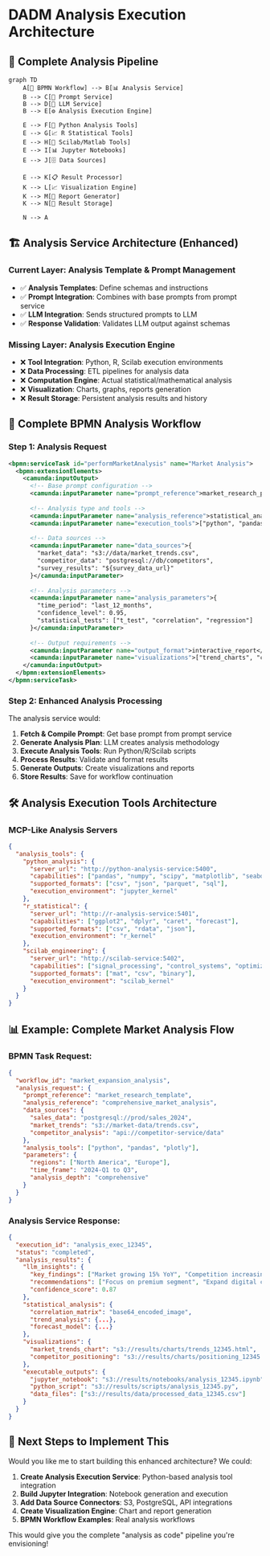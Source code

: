 # DADM Analysis Execution Architecture

## 🎯 **Complete Analysis Pipeline**

```mermaid
graph TD
    A[🔄 BPMN Workflow] --> B[📊 Analysis Service]
    B --> C[📝 Prompt Service]
    B --> D[🤖 LLM Service]
    B --> E[⚙️ Analysis Execution Engine]
    
    E --> F[🐍 Python Analysis Tools]
    E --> G[📈 R Statistical Tools]
    E --> H[🔬 Scilab/Matlab Tools]
    E --> I[📊 Jupyter Notebooks]
    E --> J[🗄️ Data Sources]
    
    E --> K[📋 Result Processor]
    K --> L[📈 Visualization Engine]
    K --> M[📝 Report Generator]
    K --> N[💾 Result Storage]
    
    N --> A
```

## 🏗️ **Analysis Service Architecture (Enhanced)**

### Current Layer: Analysis Template & Prompt Management
- ✅ **Analysis Templates**: Define schemas and instructions
- ✅ **Prompt Integration**: Combines with base prompts from prompt service
- ✅ **LLM Integration**: Sends structured prompts to LLM
- ✅ **Response Validation**: Validates LLM output against schemas

### Missing Layer: Analysis Execution Engine
- ❌ **Tool Integration**: Python, R, Scilab execution environments
- ❌ **Data Processing**: ETL pipelines for analysis data
- ❌ **Computation Engine**: Actual statistical/mathematical analysis
- ❌ **Visualization**: Charts, graphs, reports generation
- ❌ **Result Storage**: Persistent analysis results and history

## 🔄 **Complete BPMN Analysis Workflow**

### Step 1: Analysis Request
```xml
<bpmn:serviceTask id="performMarketAnalysis" name="Market Analysis">
  <bpmn:extensionElements>
    <camunda:inputOutput>
      <!-- Base prompt configuration -->
      <camunda:inputParameter name="prompt_reference">market_research_prompt</camunda:inputParameter>
      
      <!-- Analysis type and tools -->
      <camunda:inputParameter name="analysis_reference">statistical_analysis</camunda:inputParameter>
      <camunda:inputParameter name="execution_tools">["python", "pandas", "matplotlib"]</camunda:inputParameter>
      
      <!-- Data sources -->
      <camunda:inputParameter name="data_sources">{
        "market_data": "s3://data/market_trends.csv",
        "competitor_data": "postgresql://db/competitors",
        "survey_results": "${survey_data_url}"
      }</camunda:inputParameter>
      
      <!-- Analysis parameters -->
      <camunda:inputParameter name="analysis_parameters">{
        "time_period": "last_12_months",
        "confidence_level": 0.95,
        "statistical_tests": ["t_test", "correlation", "regression"]
      }</camunda:inputParameter>
      
      <!-- Output requirements -->
      <camunda:inputParameter name="output_format">interactive_report</camunda:inputParameter>
      <camunda:inputParameter name="visualizations">["trend_charts", "correlation_matrix", "summary_table"]</camunda:inputParameter>
    </camunda:inputOutput>
  </bpmn:extensionElements>
</bpmn:serviceTask>
```

### Step 2: Enhanced Analysis Processing
The analysis service would:

1. **Fetch & Compile Prompt**: Get base prompt from prompt service
2. **Generate Analysis Plan**: LLM creates analysis methodology
3. **Execute Analysis Tools**: Run Python/R/Scilab scripts
4. **Process Results**: Validate and format results
5. **Generate Outputs**: Create visualizations and reports
6. **Store Results**: Save for workflow continuation

## 🛠️ **Analysis Execution Tools Architecture**

### MCP-Like Analysis Servers

```json
{
  "analysis_tools": {
    "python_analysis": {
      "server_url": "http://python-analysis-service:5400",
      "capabilities": ["pandas", "numpy", "scipy", "matplotlib", "seaborn"],
      "supported_formats": ["csv", "json", "parquet", "sql"],
      "execution_environment": "jupyter_kernel"
    },
    "r_statistical": {
      "server_url": "http://r-analysis-service:5401", 
      "capabilities": ["ggplot2", "dplyr", "caret", "forecast"],
      "supported_formats": ["csv", "rdata", "json"],
      "execution_environment": "r_kernel"
    },
    "scilab_engineering": {
      "server_url": "http://scilab-service:5402",
      "capabilities": ["signal_processing", "control_systems", "optimization"],
      "supported_formats": ["mat", "csv", "binary"],
      "execution_environment": "scilab_kernel"
    }
  }
}
```

## 📊 **Example: Complete Market Analysis Flow**

### BPMN Task Request:
```json
{
  "workflow_id": "market_expansion_analysis",
  "analysis_request": {
    "prompt_reference": "market_research_template",
    "analysis_reference": "comprehensive_market_analysis",
    "data_sources": {
      "sales_data": "postgresql://prod/sales_2024",
      "market_trends": "s3://market-data/trends.csv",
      "competitor_analysis": "api://competitor-service/data"
    },
    "analysis_tools": ["python", "pandas", "plotly"],
    "parameters": {
      "regions": ["North America", "Europe"],
      "time_frame": "2024-Q1 to Q3",
      "analysis_depth": "comprehensive"
    }
  }
}
```

### Analysis Service Response:
```json
{
  "execution_id": "analysis_exec_12345",
  "status": "completed",
  "analysis_results": {
    "llm_insights": {
      "key_findings": ["Market growing 15% YoY", "Competition increasing"],
      "recommendations": ["Focus on premium segment", "Expand digital channels"],
      "confidence_score": 0.87
    },
    "statistical_analysis": {
      "correlation_matrix": "base64_encoded_image",
      "trend_analysis": {...},
      "forecast_model": {...}
    },
    "visualizations": {
      "market_trends_chart": "s3://results/charts/trends_12345.html",
      "competitor_positioning": "s3://results/charts/positioning_12345.png"
    },
    "executable_outputs": {
      "jupyter_notebook": "s3://results/notebooks/analysis_12345.ipynb",
      "python_script": "s3://results/scripts/analysis_12345.py",
      "data_files": ["s3://results/data/processed_data_12345.csv"]
    }
  }
}
```

## 🔮 **Next Steps to Implement This**

Would you like me to start building this enhanced architecture? We could:

1. **Create Analysis Execution Service**: Python-based analysis tool integration
2. **Build Jupyter Integration**: Notebook generation and execution
3. **Add Data Source Connectors**: S3, PostgreSQL, API integrations  
4. **Create Visualization Engine**: Chart and report generation
5. **BPMN Workflow Examples**: Real analysis workflows

This would give you the complete "analysis as code" pipeline you're envisioning!

